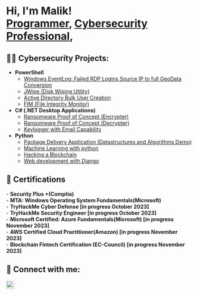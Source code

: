 <h1>Hi, I'm Malik! <br/><a href="https://github.com/joshmadakor1">Programmer</a>, <a href="https://www.linkedin.com/in/joshmadakor/">Cybersecurity Professional</a>,</h1>

<h2>👨‍💻 Cybersecurity Projects:</h2>

- <b>PowerShell</b>
  - [Windows EventLog: Failed RDP Logins Source IP to full GeoData Conversion](https://www.linkedin.com/in/malik-gollman-4148479a/)
  - [JWipe (Disk Wiping Utility)](https://www.linkedin.com/in/malik-gollman-4148479a/)
  - [Active Directory Bulk User Creation](https://www.linkedin.com/in/malik-gollman-4148479a/)
  - [FIM (File Integrity Monitor)](https://www.linkedin.com/in/malik-gollman-4148479a/)
- <b>C# (.NET Desktop Applications)</b>
  - [Ransomware Proof of Concept (Encrypter)](https://www.linkedin.com/in/malik-gollman-4148479a/)
  - [Ransomware Proof of Concept (Decrypter)](https://www.linkedin.com/in/malik-gollman-4148479a/)
  - [Keylogger with Email Capability](https://www.linkedin.com/in/malik-gollman-4148479a/)
- <b>Python</b>
  - [Package Delivery Application (Datastructures and Algorithms Demo)](https://www.linkedin.com/in/malik-gollman-4148479a/)
  - [Machine Learning with python](https://www.linkedin.com/in/malik-gollman-4148479a/)
  - [Hacking a Blockchain](https://www.linkedin.com/in/malik-gollman-4148479a/)
  - [Web development with Django](https://www.linkedin.com/in/malik-gollman-4148479a/)


<h2> 📄 Certifications</h2>
- <b>Security Plus +(Comptia)</b>
<Br>
- <b>MTA: Windows Operating System Fundamentals(Microsoft)</b><Br>
- <b> TryHackMe Cyber Defense [in progress October 2023]</b><Br>
- <b> TryHackMe Security Engineer [in progress October 2023]</b><Br>
- <b>Microsoft Certified: Azure Fundamentals(Microsoft) [in progress November 2023]</b><Br>
- <b>AWS Certified Cloud Practitioner(Amazon) [in progress November 2023]</b><Br>
- <b> Blockchain Fintech Certification (EC-Council) [in progress November 2023]</b><Br>



<h2> 🤳 Connect with me:</h2>


[<img align="left" alt="JoshMadakor | LinkedIn" width="22px" src="https://cdn.jsdelivr.net/npm/simple-icons@v3/icons/linkedin.svg" />][linkedin]



[linkedin]:(https://www.linkedin.com/in/malik-gollman-4148479a/)

<!--
**joshmadakor1/joshmadakor1** is a ✨ _special_ ✨ repository because its `README.md` (this file) appears on your GitHub profile.

Here are some ideas to get you started:

- 🔭 I’m currently working on ...
- 🌱 I’m currently learning ...
- 👯 I’m looking to collaborate on ...
- 🤔 I’m looking for help with ...
- 💬 Ask me about ...
- 📫 How to reach me: ...
- 😄 Pronouns: ...
- ⚡ Fun fact: ...
-->
